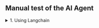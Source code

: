 ## Manual test of the AI Agent

<details>

<summary>1. Using Langchain</summary>

### Using Langchain

1. From within your folder, go to [/agent_langchain](./agent_langchain.ipynb) and connect to your started compute.

2. The tree below describes high level interactions between the classes, methods and functions within the notebook.

                                 ┌─────────────────────────────────────┐
                              │         Developer Interaction       │
                              │  (Notebook / API / CLI / Inference) │
                              └─────────────────────────────────────┘
                                               │
                          ┌────────────────────▼─────────────────────┐
                          │         MLflow Model Serving             │
                          │    (LangChainAgent - PyFunc Model)       │
                          └────────────────────┬─────────────────────┘
                                               │
                   ┌───────────────────────────▼─────────────────────────────┐
                   │                      my_agent.py                        │
                   │   - Loads AzureChatOpenAI with Azure AD Token           │
                   │   - Uses LangChain Tools + AgentExecutor                │
                   └───────────────────────────┬─────────────────────────────┘
                                               │
                 ┌─────────────────────────────▼────────────────────────────────┐
                 │                          Tools                               │
                 │  ├── GetDatasetMetadataTool                                  │
                 │  ├── GetTargetFileSchemaTool                                 │
                 │  ├── GenerateSQLForFileTool                                  │
                 │  └── GenerateAnswerforQuestionTool                           │
                 └─────────────────────────────┬────────────────────────────────┘
                                               │
                 ┌─────────────────────────────▼────────────────────────┐
                 │                Azure OpenAI + GSK Federation         │
                 │  - Token via federation-qa.gsk.com                    │
                 │  - model: gpt-4 / o1                                  │
                 └─────────────────────────────┬────────────────────────┘
                                               │
                                ┌──────────────▼───────────────┐
                                │     Agent Configuration      │
                                │     agent_config.py          │
                                │  - Azure KeyVault Access     │
                                │  - Secrets for Federation    │
                                └──────────────────────────────┘

Optional (Dev Tools):

   ┌────────────┐  ┌─────────────┐  ┌─────────────┐  ┌───────────────┐
   │   tests/   │  │   Makefile  │  │ GitHub CI   │  │   llm_evaluate│
   └────────────┘  └─────────────┘  └─────────────┘  └───────────────┘
